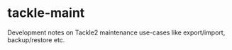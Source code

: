 # tackle-maint
Development notes on Tackle2 maintenance use-cases like export/import, backup/restore etc.
